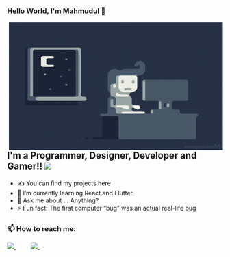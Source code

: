 ### Hello World, I'm Mahmudul  👋

 <img align="right" alt="GIF" src="https://github.com/mhasan213/mhasan213/blob/main/code.gif?raw=true" width="500" height="300" />


## I'm a Programmer, Designer, Developer and Gamer!! <img src="https://media.giphy.com/media/WQfOqmNxHLSdu258VJ/giphy.gif?cid=ecf05e47wxqef5ki2l1kcqm9k0ugx0ocjgg4ntlk36ep2m56&rid=giphy.gif&ct=s" width="30">
- ✍ You can find my projects here 
- 🌱 I’m currently learning React and Flutter
- 💬 Ask me about ... Anything?
- ⚡ Fun fact: The first computer “bug” was an actual real-life bug

<h3>📫 How to reach me:</h3>
<a href="mailto:m.h.shihab09@gmail.com"> <img src="https://img.icons8.com/fluent/48/000000/gmail.png" width="3.5%"/> </a>&nbsp;&nbsp;&nbsp;&nbsp;&nbsp;&nbsp;&nbsp;&nbsp;
<a href="https://linkedin.com/in/mahmudul-hasan9"> <img src="https://cdn.jsdelivr.net/npm/simple-icons@v3/icons/linkedin.svg" width="3.5%"/> </a>&nbsp;&nbsp;&nbsp;&nbsp;&nbsp;&nbsp;&nbsp;&nbsp;
<br />

[linkedin]: https://linkedin.com/in/mahmudul-hasan9
[e-mail]: m.h.shihab09@gmail.com

